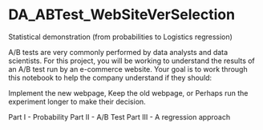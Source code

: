 # DA_ABTest_WebSiteVerSelection
Statistical demonstration (from probabilities to Logistics regression)

A/B tests are very commonly performed by data analysts and data scientists. For this project, you will be working to understand the results of an A/B test run by an e-commerce website. Your goal is to work through this notebook to help the company understand if they should:

Implement the new webpage,
Keep the old webpage, or
Perhaps run the experiment longer to make their decision.

Part I - Probability
Part II - A/B Test
Part III - A regression approach
